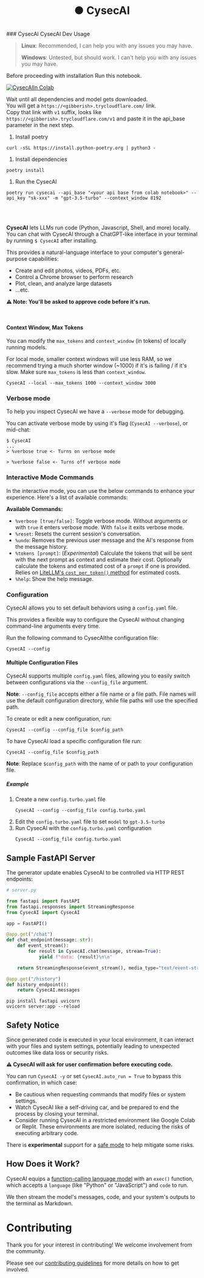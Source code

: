 <h1 align="center">● CysecAI</h1>

<br>
### CysecAI CysecAI Dev Usage

> **Linux**: Recommended, I can help you with any issues you may have.
>
> **Windows**: Untested, but should work. I can't help you with any issues you may have.

Before proceeding with installation Run this notebook.

<a target="_blank" href="https://colab.research.google.com/drive/1ySI02whuIWCREEqdroyGG7nRe5uO3wjS">
  <img src="https://colab.research.google.com/assets/colab-badge.svg" alt="CysecAIIn Colab"/>
</a>

Wait until all dependencies and model gets downloaded.<br>
You will get a `https://<gibberish>.trycloudflare.com/` link. <br>
Copy that link with `v1` suffix, looks like `https://<gibberish>.trycloudflare.com/v1` and paste it in the api_base parameter in the next step.

1. Install poetry

```shell
curl -sSL https://install.python-poetry.org | python3 -
```

1. Install dependencies

```shell
poetry install
```

1. Run the CysecAI

```shell
poetry run cysecai --api_base "<your api base from colab notebook>" --api_key "sk-xxx" -m "gpt-3.5-turbo" --context_window 8192
```

<br>
<br>

**CysecAI** lets LLMs run code (Python, Javascript, Shell, and more) locally. You can chat with CysecAI through a ChatGPT-like interface in your terminal by running `$ CysecAI` after installing.

This provides a natural-language interface to your computer's general-purpose capabilities:

- Create and edit photos, videos, PDFs, etc.
- Control a Chrome browser to perform research
- Plot, clean, and analyze large datasets
- ...etc.

**⚠️ Note: You'll be asked to approve code before it's run.**

<br>

#### Context Window, Max Tokens

You can modify the `max_tokens` and `context_window` (in tokens) of locally running models.

For local mode, smaller context windows will use less RAM, so we recommend trying a much shorter window (~1000) if it's is failing / if it's slow. Make sure `max_tokens` is less than `context_window`.

```shell
CysecAI --local --max_tokens 1000 --context_window 3000
```

### Verbose mode

To help you inspect CysecAI we have a `--verbose` mode for debugging.

You can activate verbose mode by using it's flag (`CysecAI --verbose`), or mid-chat:

```shell
$ CysecAI
...
> %verbose true <- Turns on verbose mode

> %verbose false <- Turns off verbose mode
```

### Interactive Mode Commands

In the interactive mode, you can use the below commands to enhance your experience. Here's a list of available commands:

**Available Commands:**

- `%verbose [true/false]`: Toggle verbose mode. Without arguments or with `true` it
  enters verbose mode. With `false` it exits verbose mode.
- `%reset`: Resets the current session's conversation.
- `%undo`: Removes the previous user message and the AI's response from the message history.
- `%tokens [prompt]`: (_Experimental_) Calculate the tokens that will be sent with the next prompt as context and estimate their cost. Optionally calculate the tokens and estimated cost of a `prompt` if one is provided. Relies on [LiteLLM's `cost_per_token()` method](https://docs.litellm.ai/docs/completion/token_usage#2-cost_per_token) for estimated costs.
- `%help`: Show the help message.

### Configuration

CysecAI allows you to set default behaviors using a `config.yaml` file.

This provides a flexible way to configure the CysecAI without changing command-line arguments every time.

Run the following command to CysecAIthe configuration file:

```
CysecAI --config
```

#### Multiple Configuration Files

CysecAI supports multiple `config.yaml` files, allowing you to easily switch between configurations via the `--config_file` argument.

**Note**: `--config_file` accepts either a file name or a file path. File names will use the default configuration directory, while file paths will use the specified path.

To create or edit a new configuration, run:

```
CysecAI --config --config_file $config_path
```

To have CysecAI load a specific configuration file run:

```
CysecAI --config_file $config_path
```

**Note**: Replace `$config_path` with the name of or path to your configuration file.

##### Example

1. Create a new `config.turbo.yaml` file
   ```
   CysecAI --config --config_file config.turbo.yaml
   ```
2. Edit the `config.turbo.yaml` file to set `model` to `gpt-3.5-turbo`
3. Run CysecAI with the `config.turbo.yaml` configuration
   ```
   CysecAI --config_file config.turbo.yaml
   ```

## Sample FastAPI Server

The generator update enables CysecAI to be controlled via HTTP REST endpoints:

```python
# server.py

from fastapi import FastAPI
from fastapi.responses import StreamingResponse
from CysecAI import CysecAI

app = FastAPI()

@app.get("/chat")
def chat_endpoint(message: str):
    def event_stream():
        for result in CysecAI.chat(message, stream=True):
            yield f"data: {result}\n\n"

    return StreamingResponse(event_stream(), media_type="text/event-stream")

@app.get("/history")
def history_endpoint():
    return CysecAI.messages
```

```shell
pip install fastapi uvicorn
uvicorn server:app --reload
```

## Safety Notice

Since generated code is executed in your local environment, it can interact with your files and system settings, potentially leading to unexpected outcomes like data loss or security risks.

**⚠️ CysecAI will ask for user confirmation before executing code.**

You can run `CysecAI -y` or set `CysecAI.auto_run = True` to bypass this confirmation, in which case:

- Be cautious when requesting commands that modify files or system settings.
- Watch CysecAI like a self-driving car, and be prepared to end the process by closing your terminal.
- Consider running CysecAI in a restricted environment like Google Colab or Replit. These environments are more isolated, reducing the risks of executing arbitrary code.

There is **experimental** support for a [safe mode](docs/SAFE_MODE.md) to help mitigate some risks.

## How Does it Work?

CysecAI equips a [function-calling language model](https://platform.openai.com/docs/guides/gpt/function-calling) with an `exec()` function, which accepts a `language` (like "Python" or "JavaScript") and `code` to run.

We then stream the model's messages, code, and your system's outputs to the terminal as Markdown.

# Contributing

Thank you for your interest in contributing! We welcome involvement from the community.

Please see our [contributing guidelines](docs/CONTRIBUTING.md) for more details on how to get involved.
